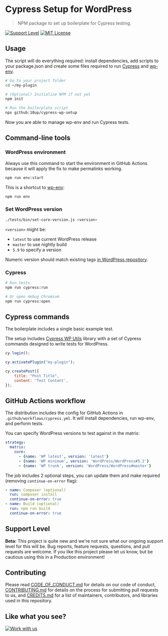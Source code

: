 # Cypress Setup for WordPress

> NPM package to set up boilerplate for Cypress testing.

[![Support Level](https://img.shields.io/badge/support-beta-blueviolet.svg)](#support-level) [![MIT License](https://img.shields.io/github/license/10up/cypress-wp-setup.svg)](https://github.com/10up/cypress-wp-setup/blob/develop/LICENSE.md)

## Usage

The script will do everything required: install dependencies, add scripts to your package.json and create some files required to run [Cypress](https://www.cypress.io/) and [wp-env](https://developer.wordpress.org/block-editor/reference-guides/packages/packages-env/).

```bash
# Go to your project folder
cd ~/my-plugin

# (Optional) Initialize NPM if not yet
npm init

# Run the boilerplate script
npx github:10up/cypress-wp-setup
```

Now you are able to manage wp-env and run Cypress tests.

## Command-line tools

### WordPress environment

Always use this command to start the environment in GitHub Actions because it will apply the fix to make permalinks working.

```bash
npm run env:start
```

This is a shortcut to [wp-env](https://developer.wordpress.org/block-editor/reference-guides/packages/packages-env/):

```bash
npm run env
```

### Set WordPress version

```bash
./tests/bin/set-core-version.js <version>
```

`<version>` might be:
- `latest` to use current WordPress release
- `master` to use nightly build
- `5.9` to specify a version

Numeric version should match existing tags [in WordPress repository](https://github.com/WordPress/WordPress/tags).

### Cypress

```bash
# Run tests
npm run cypress:run

# Or open debug Chromium
npm run cypress:open
```

## Cypress commands

The boilerplate includes a single basic example test.

The setup includes [Cypress WP Utils](https://10up.github.io/cypress-wp-utils/) library with a set of Cypress commands designed to write tests for WordPress.

```javascript
cy.login();

cy.activatePlugin("my-plugin");

cy.createPost({
	title: "Post Title",
	content: 'Test Content',
});
```

## GitHub Actions workflow

The distribution includes the config for GitHub Actions in `.github/workflows/cypress.yml`. It will install dependencies, run wp-env, and perform tests.

You can specify WordPress versions to test against in the matrix:

```yml
strategy:
  matrix:
    core:
      - {name: 'WP latest', version: 'latest'}
      - {name: 'WP minimum', version: 'WordPress/WordPress#5.2'}
      - {name: 'WP trunk', version: 'WordPress/WordPress#master'}
```

The job includes 2 optional steps, you can update them and make required (removing `continue-on-error` flag):

```yml
- name: Composer (optional)
  run: composer install
  continue-on-error: true
- name: Build (optional)
  run: npm run build
  continue-on-error: true
```

## Support Level

**Beta:** This project is quite new and we're not sure what our ongoing support level for this will be. Bug reports, feature requests, questions, and pull requests are welcome. If you like this project please let us know, but be cautious using this in a Production environment!

## Contributing

Please read [CODE_OF_CONDUCT.md](https://github.com/10up/cypress-wp-setup/blob/develop/CODE_OF_CONDUCT.md) for details on our code of conduct, [CONTRIBUTING.md](https://github.com/10up/cypress-wp-setup/blob/develop/CONTRIBUTING.md) for details on the process for submitting pull requests to us, and [CREDITS.md](https://github.com/10up/cypress-wp-setup/blob/develop/CREDITS.md) for a list of maintainers, contributors, and libraries used in this repository.

## Like what you see?

[![Work with us](https://10up.com/uploads/2016/10/10up-Github-Banner.png)](http://10up.com/contact/)
